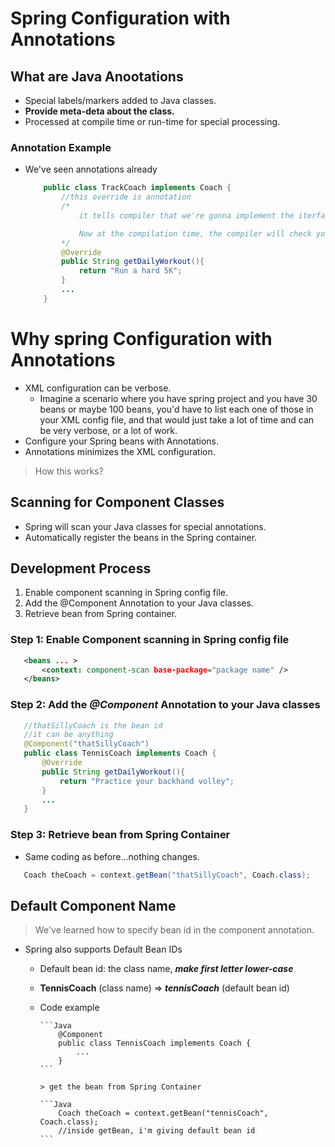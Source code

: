 # Spring Configuration with Annotations

## What are Java Anootations

- Special labels/markers added to Java classes.
- **Provide meta-deta about the class.**
- Processed at compile time or run-time for special processing.

### Annotation Example

- We've seen annotations already

    ```Java
        public class TrackCoach implements Coach {
            //this override is annotation
            /*
                it tells compiler that we're gonna implement the iterface or extend the class and we're going to override the method.

                Now at the compilation time, the compiler will check your class and make sure that we really are overriding the method.
            */
            @Override
            public String getDailyWorkout(){
                return "Run a hard 5K";
            }
            ...
        }
    ```

# Why spring Configuration with Annotations

- XML configuration can be verbose.
  * Imagine a scenario where you have spring project and you have 30 beans or maybe 100 beans, you'd have to list each one of those in your XML config file, and that would just take a lot of time and can be very verbose, or a lot of work.
- Configure your Spring beans with Annotations.
- Annotations minimizes the XML configuration.

> How this works?

## Scanning for Component Classes

- Spring will scan your Java classes for special annotations.
- Automatically register the beans in the Spring container.

## Development Process

1. Enable component scanning in Spring config file.
2. Add the @Component Annotation to your Java classes.
3. Retrieve bean from Spring container.

### Step 1: Enable Component scanning in Spring config file

 ```Xml
    <beans ... >
        <context: component-scan base-package="package name" />
    </beans>
 ```

### Step 2: Add the ***@Component*** Annotation to your Java classes

 ```Java
    //thatSillyCoach is the bean id
    //it can be anything
    @Component("thatSillyCoach")
    public class TennisCoach implements Coach {
        @Override
        public String getDailyWorkout(){
            return "Practice your backhand volley";
        }
        ...
    }
 ```

### Step 3: Retrieve bean from Spring Container

- Same coding as before...nothing changes.

 ```Java
    Coach theCoach = context.getBean("thatSillyCoach", Coach.class);
 ```

## Default Component Name

> We've learned how to specify bean id in the component annotation.

- Spring also supports Default Bean IDs
  * Default bean id: the class name, ***make first letter lower-case***
  * **TennisCoach** (class name) => ***tennisCoach*** (default bean id)
  * Code example

        ```Java
            @Component
            public class TennisCoach implements Coach {
                ...
            }
        ```

        > get the bean from Spring Container

        ```Java
            Coach theCoach = context.getBean("tennisCoach", Coach.class);
            //inside getBean, i'm giving default bean id
        ```
